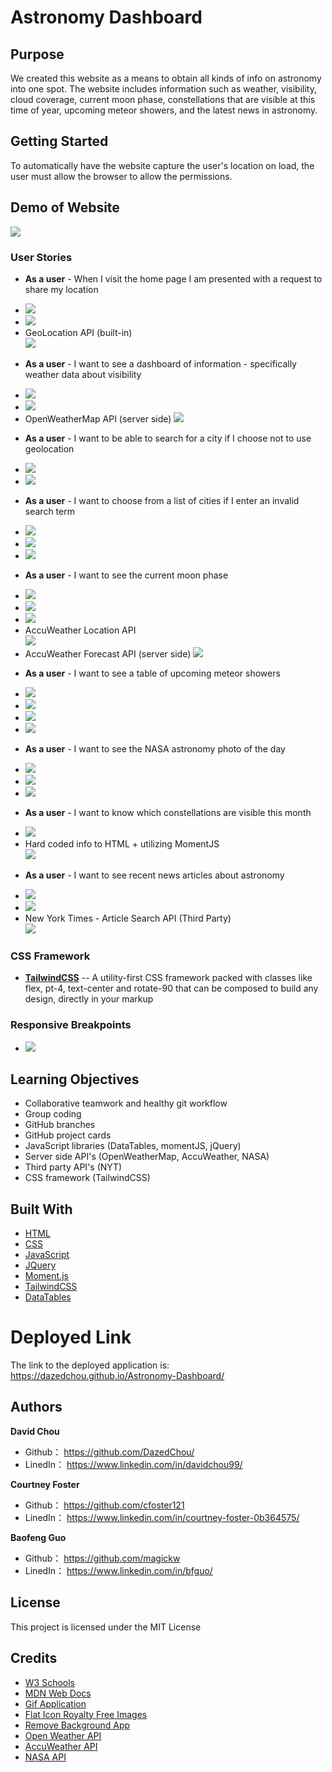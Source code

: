 # Astronomy Dashboard

## Purpose
We created this website as a means to obtain all kinds of info on astronomy into one spot. The website includes information such as weather, visibility, cloud coverage, current moon phase, constellations that are visible at this time of year, upcoming meteor showers, and the latest news in astronomy.

## Getting Started
To automatically have the website capture the user's location on load, the user must allow the browser to allow the permissions.


## Demo of Website
![](./FullWebsite.gif)


### User Stories

* **As a user** - When I visit the home page I am presented with a request to share my location  

- ![](images/geolacation.gif)  
- ![](images/geolocation-code.png)  
- GeoLocation API (built-in)  
![](images/geolocation-api.png)  

* **As a user** - I want to see a dashboard of information - specifically weather data about visibility  

- ![](images/weather.png)  
- ![](images/weather-code.png)  
- OpenWeatherMap API (server side)
![](images/weather-api.png)  

* **As a user** - I want to be able to search for a city if I choose not to use geolocation   

- ![](images/city.gif)  
- ![](images/city-code.png)  

* **As a user** - I want to choose from a list of cities if I enter an invalid search term  

- ![](images/choosecity.gif)  
- ![](images/choosecity-code1.png)  
- ![](images/choosecity-code2.png)  

* **As a user** - I want to see the current moon phase  

- ![](images/moon-phase.png)  
- ![](images/moon-phase-code1.png)  
- ![](images/moon-phase-code2.png)  
- AccuWeather Location API  
![](images/moon-phase-api1.png)  
- AccuWeather Forecast API (server side)
![](images/moon-phase-api2.png)    

* **As a user** - I want to see a table of upcoming meteor showers  

- ![](images/meteors.png)  
- ![](images/meteors-code1.png)  
- ![](images/meteors-code2.png)  
- ![](images/meteors-code3.png)  

* **As a user** - I want to see the NASA astronomy photo of the day  

- ![](images/apod.png)  
- ![](images/apod-code)  
- ![](images/apod-api)  

* **As a user** - I want to know which constellations are visible this month  

- ![](images/stars.png)  
- Hard coded info to HTML + utilizing MomentJS  
![](images/stars-code.png)  

* **As a user** - I want to see recent news articles about astronomy  

- ![](images/nyt.png)  
- ![](images/nyt-code.png)  
- New York Times - Article Search API (Third Party)  
![](images/nyt-api.png)  


### CSS Framework  
- [**TailwindCSS**](https://tailwindcss.com/docs)
-- A utility-first CSS framework packed with classes like flex, pt-4, text-center and rotate-90 that can be composed to build any design, directly in your markup


### Responsive Breakpoints  
- ![](images/responsive.gif)  


## Learning Objectives  
- Collaborative teamwork and healthy git workflow
- Group coding  
- GitHub branches  
- GitHub project cards  
- JavaScript libraries (DataTables, momentJS, jQuery)  
- Server side API's (OpenWeatherMap, AccuWeather, NASA)  
- Third party API's (NYT)
- CSS framework (TailwindCSS)



## Built With

* [HTML](https://developer.mozilla.org/en-US/docs/Web/HTML)
* [CSS](https://developer.mozilla.org/en-US/docs/Web/CSS)
* [JavaScript](https://developer.mozilla.org/en-US/docs/Web/javascript)
* [JQuery](https://developer.mozilla.org/en-US/docs/Glossary/jQuery)
* [Moment.js](https://momentjs.com/docs/)
* [TailwindCSS](https://tailwindcss.com/)
* [DataTables](https://datatables.net/)


# Deployed Link

The link to the deployed application is: https://dazedchou.github.io/Astronomy-Dashboard/


## Authors

**David Chou**

- Github： https://github.com/DazedChou/
- LinedIn： https://www.linkedin.com/in/davidchou99/

**Courtney Foster**

- Github： https://github.com/cfoster121
- LinedIn： https://www.linkedin.com/in/courtney-foster-0b364575/

**Baofeng Guo**

- Github： https://github.com/magickw
- LinedIn： https://www.linkedin.com/in/bfguo/


## License
This project is licensed under the MIT License

## Credits
* [W3 Schools](https://www.w3schools.com/)
* [MDN Web Docs](https://developer.mozilla.org/en-US/)
* [Gif Application](https://gifox.io/)
* [Flat Icon Royalty Free Images](https://www.flaticon.com/)
* [Remove Background App](https://www.remove.bg/)
* [Open Weather API](https://openweathermap.org/api)
* [AccuWeather API](https://developer.accuweather.com/apis)
* [NASA API](https://api.nasa.gov/)

